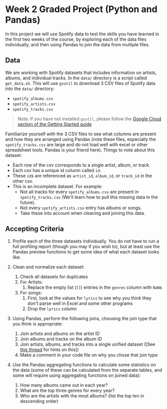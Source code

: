 # Week 2 Graded Project (Python and Pandas)

In this project we will use Spotify data to test the skills you have learned in the first two weeks of the course, by exploring each of the data files individually, and then using Pandas to join the data from multiple files. 

## Data
We are working with Spotify datasets that includes information on artists, albums, and individual tracks. In the `data/` directory is a script called `get_data.sh`. This will use `gsutil` to download 3 CSV files of Spotify data into the `data/` directory:
- `spotify_albums.csv`
- `spotify_artists.csv`
- `spotify_tracks.csv`
>Note: If you have not installed `gsutil`, please follow the [Google Cloud section of the Getting Started guide](/getting-started/README.md)

Familiarize yourself with the 3 CSV files to see what columns are present and how they are arranged using Pandas (note these files, especially the `spotify_tracks.csv` are large and do not load well with excel or other spreadsheet tools. Pandas is your friend here). Things to note about this dataset:
- Each row of the csv corresponds to a single artist, album, or track.
- Each csv has a unique id column called `id`.
- These `id`s are referenced as `artist_id`, `album_id`, or `track_id` in the other csv.
- This is an incomplete dataset. For example:
    - Not all tracks for every `spotify_albums.csv` are present in `spotify_tracks.csv` (We'll learn how to pull this missing data in the future).
    - Not every `spotify_artists.csv` entry has albums or songs.
    - Take these into account when cleaning and joining this data.

## Accepting Criteria
1. Profile each of the three datasets individually. You do not have to run a full profiling report (though you may if you wish to), but at least use the Pandas preview functions to get some idea of what each dataset looks like.
1. Clean and normalize each dataset:
    1. Check all datasets for duplicates
    1. For Artists:
        1. Replace the empty list (`[]`) entries in the `genres` column with `NaN`s
    1. For songs:
        1. First, look at the values for `lyrics` to see why you think they don't parse well in Excel and some other programs
        1. Drop the `lyrics` column

1. Using Pandas, perform the following joins, choosing the join type that you think is appropriate:
    1. Join artists and albums on the artist ID
    1. Join albums and tracks on the album ID
    1. Join artists, albums, and tracks into a single unified dataset ([See [this thread](https://stackoverflow.com/questions/23668427/pandas-three-way-joining-multiple-dataframes-on-columns) for hints on this])
    1. Make a comment in your code file on why you chose that join type

1. Use the Pandas aggregating functions to calculate some statistics on the data (some of these can be calculated from the separate tables, and some will require using aggregating functions on joined data):
    1. How many albums came out in each year?
    1. What are the top three genres for every year?
    1. Who are the artists with the most albums? (list the top ten in descending order)


